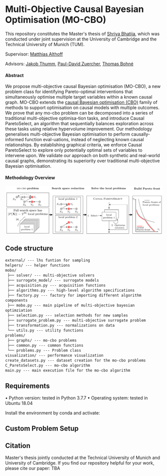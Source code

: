 # Multi-Objective Causal Bayesian Optimisation (MO-CBO)
This repository constitutes the Master's thesis of [Shriya Bhatija](www.linkedin.com/in/shriya-bhatija-565699155), which was conducted under joint supervision at the University of Cambridge and the Technical University of Munich (TUM).

Supervisor: [Matthias Althoff](https://www.ce.cit.tum.de/cps/members/prof-dr-ing-matthias-althoff/)

Advisors: [Jakob Thumm](https://jakob-thumm.com), [Paul-David Zuercher](https://pauldavidzuercher.com), [Thomas Bohné](https://www.ifm.eng.cam.ac.uk/people/tmb35/)

#### Abstract
We propose multi-objective causal Bayesian optimisation (MO-CBO), a new problem class for identifying Pareto-optimal interventions that simultaneously optimise multiple target variables within a known causal graph. MO-CBO extends the [causal Bayesian optimisation (CBO)](https://proceedings.mlr.press/v108/aglietti20a/aglietti20a.pdf) family of methods to support optimisation on causal models with multiple outcomes. We prove that any mo-cbo problem can be decomposed into a series of traditional multi-objective optimisa-tion tasks, and introduce Causal ParetoSelect, an algorithm that sequentially balances exploration across these tasks using relative hypervolume improvement. Our methodology generalises multi-objective Bayesian optimisation to perform causally-informed function eval-uations, instead of neglecting known causal relationships. By establishing graphical criteria, we enforce Causal ParetoSelect to explore only potentially optimal sets of variables to intervene upon. We validate our approach on both synthetic and real-world causal graphs, demonstrating its superiority over traditional multi-objective Bayesian optimisation.

#### Methodology Overview
<img src="assets/mo_cbo_visual.png" width="1000">

## Code structure
````
external/ --- lhs funtion for sampling
helpers/ --- helper functions
mobo/
 ├── solver/ --- multi-objective solvers
 ├── surrogate_model/ --- surrogate models
 ├── acquisition.py --- acquisition functions
 ├── algorithms.py --- high-level algorithm specifications
 ├── factory.py --- factory for importing different algorithm components
 ├── mobo.py --- main pipeline of multi-objective bayesian optimziation
 ├── selection.py --- selection methods for new samples
 ├── surrogate_problem.py --- multi-objective surrogate problem
 ├── transformation.py --- normalizations on data
 └── utils.py --- utility functions
problems/
 ├── graphs/ --- mo-cbo problems
 ├── common.py --- common functions
 └── problems.py --- Problem class
visualization/ --- performance visualization
create_datasets.py --- dataset creation for the mo-cbo problems
C_ParetoSelect.py --- mo-cbo algorithm 
main.py --- main execution file for the mo-cbo algorithm
````

## Requirements
• Python version: tested in Python 3.7.7
• Operating system: tested in Ubuntu 18.04

Install the environment by conda and activate:




## Custom Problem Setup 


## Citation
Master's thesis jointly conducted at the Technical University of Munich and University of Cambridge. If you find our repository helpful for your work, please cite our paper:
TBA 
